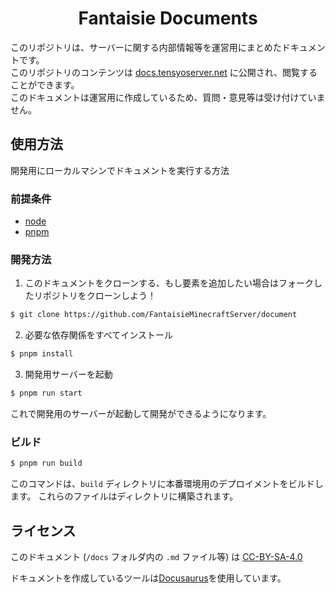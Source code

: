 # <div align="center">Fantaisie Documents</div>

このリポジトリは、サーバーに関する内部情報等を運営用にまとめたドキュメントです。<br>
このリポジトリのコンテンツは [docs.tensyoserver.net](https://docs.tensyoserver.net/) に公開され、閲覧することができます。<br>
このドキュメントは運営用に作成しているため、質問・意見等は受け付けていません。

## 使用方法

開発用にローカルマシンでドキュメントを実行する方法

### 前提条件

- [node](https://nodejs.org)
- [pnpm](https://pnpm.io/installation)

### 開発方法

1. このドキュメントをクローンする、もし要素を追加したい場合はフォークしたリポジトリをクローンしよう！

```bash
$ git clone https://github.com/FantaisieMinecraftServer/document
```

2. 必要な依存関係をすべてインストール

```bash
$ pnpm install
```

3. 開発用サーバーを起動

```bash
$ pnpm run start
```

これで開発用のサーバーが起動して開発ができるようになります。

### ビルド

```bash
$ pnpm run build
```

このコマンドは、`build` ディレクトリに本番環境用のデプロイメントをビルドします。
これらのファイルはディレクトリに構築されます。

## ライセンス

このドキュメント (`/docs` フォルダ内の `.md` ファイル等) は [CC-BY-SA-4.0](LICENSE-docs)

ドキュメントを作成しているツールは[Docusaurus](https://github.com/facebook/docusaurus)を使用しています。
